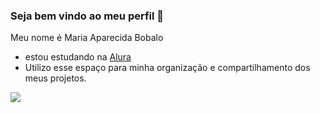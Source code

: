 ### Seja bem vindo ao meu perfil 👋

Meu nome é Maria Aparecida Bobalo

- estou estudando na [Alura](https://www.alura.com.br)
- Utilizo esse espaço para minha organização e compartilhamento dos meus projetos.


![](https://tenor.com/pt-BR/view/welcome-alic-in-wonderland-bow-cartoon-gif-17648926)
